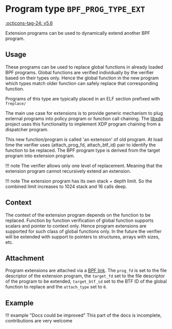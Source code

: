 # Program type `BPF_PROG_TYPE_EXT`

<!-- [FEATURE_TAG](BPF_PROG_TYPE_EXT) -->
[:octicons-tag-24: v5.6](https://github.com/torvalds/linux/commit/be8704ff07d2374bcc5c675526f95e70c6459683)
<!-- [/FEATURE_TAG] -->

Extension programs can be used to dynamically extend another BPF program.

## Usage

These programs can be used to replace global functions in already loaded BPF programs. Global functions are verified individually by the verifier based on their types only.
Hence the global function in the new program which types match older function can
safely replace that corresponding function.

Programs of this type are typically placed in an ELF section prefixed with `freplace/`

The main use case for extensions is to provide generic mechanism to plug external programs into policy program or function call chaining. The [libxdp](https://github.com/xdp-project/xdp-tools/tree/master/lib/libxdp) project uses this functionality to implement XDP program chaining from a dispatcher program.

This new function/program is called 'an extension' of old program. At load time
the verifier uses (attach_prog_fd, attach_btf_id) pair to identify the function
to be replaced. The BPF program type is derived from the target program into
extension program. 

!!! note
    The verifier allows only one level of replacement. Meaning that the extension program cannot recursively extend an extension.

!!! note
    The extension program has its own stack + depth limit. So the combined limit increases to 1024 stack and 16 calls deep.

## Context

The context of the extension program depends on the function to be replaced. Function by function verification of global function supports scalars and pointer to context only. Hence program extensions are supported for such class of global functions only. In the future the verifier will be extended with support to pointers to structures, arrays with sizes, etc.

## Attachment

Program extensions are attached via a [BPF link](../syscall/BPF_LINK_CREATE.md). The `prog_fd` is set to the file descriptor of the extension program, the `target_fd` set to the file descriptor of the program to be extended, `target_btf_id` set to the BTF ID of the global function to replace and the `attach_type` set to `0`.

## Example

!!! example "Docs could be improved"
    This part of the docs is incomplete, contributions are very welcome
